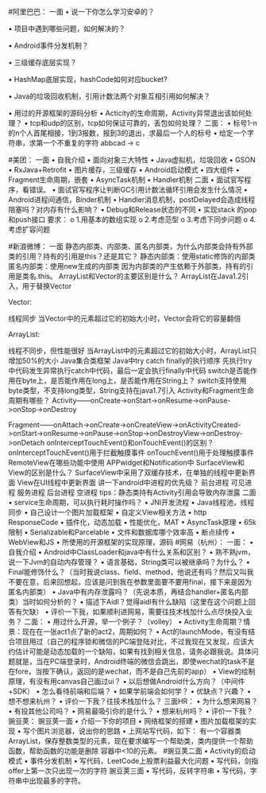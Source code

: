#阿里巴巴：
一面
•	说一下你怎么学习安卓的？

•	项目中遇到哪些问题，如何解决的？

•	Android事件分发机制？

•	三级缓存底层实现？

•	HashMap底层实现，hashCode如何对应bucket?

•	Java的垃圾回收机制，引用计数法两个对象互相引用如何解决？

•	用过的开源框架的源码分析
•	Acticity的生命周期，Activity异常退出该如何处理？
•	tcp和udp的区别，tcp如何保证可靠的，丢包如何处理？
二面：
•	标号1-n的n个人首尾相接，1到3报数，报到3的退出，求最后一个人的标号
•	给定一个字符串，求第一个不重复的字符 abbcad -> c

#美团：
一面
•	自我介绍
•	面向对象三大特性
•	Java虚拟机，垃圾回收
•	GSON
•	RxJava+Retrofit
•	图片缓存，三级缓存
•	Android启动模式
•	四大组件
•	Fragment生命周期，嵌套
•	AsyncTask机制
•	Handler机制
二面
•	面试官写程序，看错误。
•	面试官写程序让判断GC引用计数法循环引用会发生什么情况
•	Android进程间通信，Binder机制
•	Handler消息机制，postDelayed会造成线程阻塞吗？对内存有什么影响？
•	Debug和Release状态的不同
•	实现stack 的pop和push接口 要求：
o	1.用基本的数组实现
o	2.考虑范型
o	3.考虑下同步问题
o	4.考虑扩容问题

#新浪微博：
一面
静态内部类、内部类、匿名内部类，为什么内部类会持有外部类的引用？持有的引用是this？还是其它？
静态内部类：使用static修饰的内部类
匿名内部类：使用new生成的内部类
因为内部类的产生依赖于外部类，持有的引用是类名.this。
ArrayList和Vector的主要区别是什么？
ArrayList在Java1.2引入，用于替换Vector

Vector:

线程同步
当Vector中的元素超过它的初始大小时，Vector会将它的容量翻倍

ArrayList:

线程不同步，但性能很好
当ArrayList中的元素超过它的初始大小时，ArrayList只增加50%的大小
Java集合类框架
Java中try catch finally的执行顺序
先执行try中代码发生异常执行catch中代码，最后一定会执行finally中代码
switch是否能作用在byte上，是否能作用在long上，是否能作用在String上？
switch支持使用byte类型，不支持long类型，String支持在java1.7引入
Activity和Fragment生命周期有哪些？
Activity——onCreate->onStart->onResume->onPause->onStop->onDestroy

Fragment——onAttach->onCreate->onCreateView->onActivityCreated->onStart->onResume->onPause->onStop->onDestroyView->onDestroy->onDetach
onInterceptTouchEvent()和onTouchEvent()的区别？
onInterceptTouchEvent()用于拦截触摸事件
onTouchEvent()用于处理触摸事件
RemoteView在哪些功能中使用
APPwidget和Notification中
SurfaceView和View的区别是什么？
SurfaceView中采用了双缓存技术，在单独的线程中更新界面
View在UI线程中更新界面
讲一下android中进程的优先级？
前台进程
可见进程
服务进程
后台进程
空进程
tips：静态类持有Activity引用会导致内存泄露
二面
•	service生命周期，可以执行耗时操作吗？
•	JNI开发流程
•	Java线程池，线程同步
•	自己设计一个图片加载框架
•	自定义View相关方法
•	http ResponseCode
•	插件化，动态加载
•	性能优化，MAT
•	AsyncTask原理
•	65k限制
•	Serializable和Parcelable
•	文件和数据库哪个效率高
•	断点续传
•	WebView和JS
•	所使用的开源框架的实现原理，源码
#网易（杭州）：
一面：
•	自我介绍
•	Android中ClassLoader和java中有什么关系和区别？
•	熟不熟jvm，说一下Jvm的自动内存管理？
•	语言基础，String类可以被继承吗？为什么？
•	Final能修饰什么？（当时我说class、field、method，他说还有吗？然后又叫我不要在意，后来回想起，应该是问到我在参数里面要不要用final，接下来是因为匿名内部类）
•	Java中有内存泄露吗？（先说本质，再结合handler+匿名内部类）当时如何分析的？
•	描述下Aidl？觉得aidl有什么缺陷（这里在这个问题上回答有欠缺）
•	评价一下我，如果顺利进网易，需要往技术栈加什么点尽快投入业务？
二面：
•	用过什么开源，举一个例子？（volley）
•	Activity生命周期？情景：现在在一张act1点了新的act2，周期如何？
•	Act的launchMode，有没有结合项目用过（自己的程序锁和微信的PC端登陆对比，不过我现在又发现，应该大约估计可能是动态加载的一个缺陷，如果有找到相关信息，请务必跟我说。具体问题就是，当在PC端登录时，Android终端的微信会跳出，即使wechat的task不是在fore，当按下确认，返回的是wechat，而不是自己先前的app）
•	View的绘制原理，有没有用canvas自己画过ui？
•	以后想做Android什么方向？（中间件+SDK）
•	怎么看待前端和后端？
•	如果学前端会如何学？
•	优缺点？兴趣？
•	想不想来杭州？
•	评价一下我？往技术栈加什么？
三面HR：
•	为什么想来网易？
•	有投其他公司吗？
•	网易最吸引你的是什么？
•	想来杭州吗？
•	评价一下我？
豌豆荚：
豌豆荚一面
•	介绍一下你的项目
•	网络框架的搭建
•	图片加载框架的实现
•	写个图片浏览器，说出你的思路
•	上网站写代码，如下： 有一个容器类 ArrayList，保存整数类型的元素，现在要求编写一个帮助类，类内提供一个帮助函数，帮助函数的功能是删除 容器中<10的元素。
#豌豆荚二面
•	Activity的启动模式
•	事件分发机制
•	写代码，LeetCode上股票利益最大化问题
•	写代码，剑指offer上第一次只出现一次的字符
豌豆荚三面
•	写代码，反转字符串
•	写代码，字符串中出现最多的字符。


